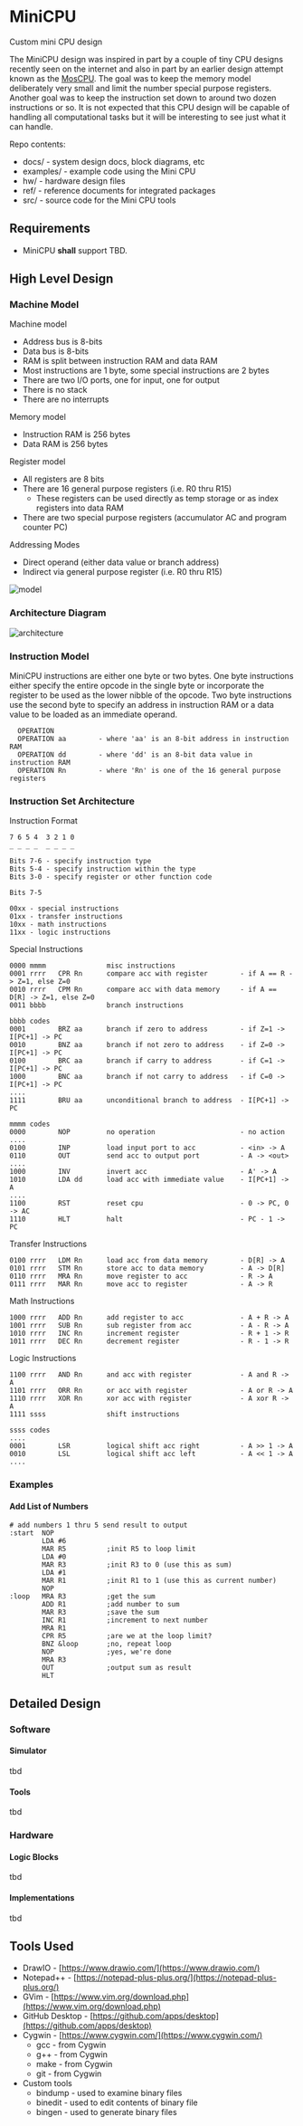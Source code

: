 # MiniCPU
Custom mini CPU design

The MiniCPU design was inspired in part by a couple of tiny CPU designs recently seen on the internet and also in part by an earlier design attempt known as the [MosCPU](https://github.com/dervish77/adgf/tree/master/dev/mos_cpu).  The goal was to keep the memory model deliberately very small and limit the number special purpose registers.  Another goal was to keep the instruction set down to around two dozen instructions or so.  It is not expected that this CPU design will be capable of handling all computational tasks but it will be interesting to see just what it can handle.

Repo contents:

* docs/          - system design docs, block diagrams, etc
* examples/      - example code using the Mini CPU
* hw/            - hardware design files
* ref/           - reference documents for integrated packages
* src/           - source code for the Mini CPU tools


## Requirements

* MiniCPU **shall** support TBD.


## High Level Design

### Machine Model

Machine model
- Address bus is 8-bits
- Data bus is 8-bits
- RAM is split between instruction RAM and data RAM
- Most instructions are 1 byte, some special instructions are 2 bytes
- There are two I/O ports, one for input, one for output
- There is no stack
- There are no interrupts

Memory model
- Instruction RAM is 256 bytes
- Data RAM is 256 bytes

Register model
- All registers are 8 bits
- There are 16 general purpose registers (i.e. R0 thru R15)
  - These registers can be used directly as temp storage or as index registers into data RAM
- There are two special purpose registers (accumulator AC and program counter PC)

Addressing Modes
- Direct operand (either data value or branch address)
- Indirect via general purpose register (i.e. R0 thru R15)

![model](https://github.com/dervish77/MiniCPU/blob/main/docs/MiniCPU-Machine-Model.png?raw=true)

### Architecture Diagram

![architecture](https://github.com/dervish77/MiniCPU/blob/main/docs/MiniCPU-Architecture.png?raw=true)

### Instruction Model

MiniCPU instructions are either one byte or two bytes.  One byte instructions either specify the entire opcode in the single byte or incorporate the register to be used as the lower nibble of the opcode.  Two byte instructions use the second byte to specify an address in instruction RAM or a data value to be loaded as an immediate operand.  

```
  OPERATION
  OPERATION aa        - where 'aa' is an 8-bit address in instruction RAM
  OPERATION dd        - where 'dd' is an 8-bit data value in instruction RAM
  OPERATION Rn        - where 'Rn' is one of the 16 general purpose registers
```

### Instruction Set Architecture

Instruction Format
```
7 6 5 4  3 2 1 0
_ _ _ _  _ _ _ _

Bits 7-6 - specify instruction type
Bits 5-4 - specify instruction within the type
Bits 3-0 - specify register or other function code

Bits 7-5

00xx - special instructions
01xx - transfer instructions
10xx - math instructions
11xx - logic instructions
```

Special Instructions
```
0000 mmmm               misc instructions
0001 rrrr   CPR Rn      compare acc with register        - if A == R -> Z=1, else Z=0
0010 rrrr   CPM Rn      compare acc with data memory     - if A == D[R] -> Z=1, else Z=0
0011 bbbb               branch instructions

bbbb codes
0001        BRZ aa      branch if zero to address        - if Z=1 -> I[PC+1] -> PC
0010        BNZ aa      branch if not zero to address    - if Z=0 -> I[PC+1] -> PC
0100        BRC aa      branch if carry to address       - if C=1 -> I[PC+1] -> PC
1000        BNC aa      branch if not carry to address   - if C=0 -> I[PC+1] -> PC
....
1111        BRU aa      unconditional branch to address  - I[PC+1] -> PC

mmmm codes
0000        NOP         no operation                     - no action
....
0100        INP         load input port to acc           - <in> -> A
0110        OUT         send acc to output port          - A -> <out>
....
1000        INV         invert acc                       - A' -> A
1010        LDA dd      load acc with immediate value    - I[PC+1] -> A
....
1100        RST         reset cpu                        - 0 -> PC, 0 -> AC
1110        HLT         halt                             - PC - 1 -> PC
```

Transfer Instructions
```
0100 rrrr   LDM Rn      load acc from data memory        - D[R] -> A
0101 rrrr   STM Rn      store acc to data memory         - A -> D[R]
0110 rrrr   MRA Rn      move register to acc             - R -> A
0111 rrrr   MAR Rn      move acc to register             - A -> R
```

Math Instructions
```
1000 rrrr   ADD Rn      add register to acc              - A + R -> A
1001 rrrr   SUB Rn      sub register from acc            - A - R -> A
1010 rrrr   INC Rn      increment register               - R + 1 -> R
1011 rrrr   DEC Rn      decrement register               - R - 1 -> R
```

Logic Instructions
```
1100 rrrr   AND Rn      and acc with register            - A and R -> A
1101 rrrr   ORR Rn      or acc with register             - A or R -> A
1110 rrrr   XOR Rn      xor acc with register            - A xor R -> A
1111 ssss               shift instructions

ssss codes
....
0001        LSR         logical shift acc right          - A >> 1 -> A
0010        LSL         logical shift acc left           - A << 1 -> A
.... 
```

### Examples

#### Add List of Numbers

```
# add numbers 1 thru 5 send result to output
:start  NOP
        LDA #6
        MAR R5          ;init R5 to loop limit
        LDA #0
        MAR R3          ;init R3 to 0 (use this as sum)
        LDA #1
        MAR R1          ;init R1 to 1 (use this as current number)
        NOP
:loop   MRA R3          ;get the sum
        ADD R1          ;add number to sum
        MAR R3          ;save the sum
        INC R1          ;increment to next number
        MRA R1
        CPR R5          ;are we at the loop limit?
        BNZ &loop       ;no, repeat loop
        NOP             ;yes, we're done
        MRA R3
        OUT             ;output sum as result
        HLT
```


## Detailed Design

### Software

#### Simulator

tbd

#### Tools

tbd

### Hardware

#### Logic Blocks

tbd

#### Implementations

tbd

## Tools Used

* DrawIO - [https://www.drawio.com/](https://www.drawio.com/)
* Notepad++ - [https://notepad-plus-plus.org/](https://notepad-plus-plus.org/)
* GVim - [https://www.vim.org/download.php](https://www.vim.org/download.php)
* GitHub Desktop - [https://github.com/apps/desktop](https://github.com/apps/desktop)
* Cygwin - [https://www.cygwin.com/](https://www.cygwin.com/)
  * gcc - from Cygwin
  * g++ - from Cygwin
  * make - from Cygwin
  * git - from Cygwin
* Custom tools
  * bindump - used to examine binary files
  * binedit - used to edit contents of binary file
  * bingen - used to generate binary files









